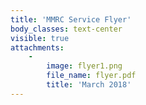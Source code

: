 ```yaml
---
title: 'MMRC Service Flyer'
body_classes: text-center
visible: true
attachments:
    -
        image: flyer1.png
        file_name: flyer.pdf
        title: 'March 2018'
---
```


